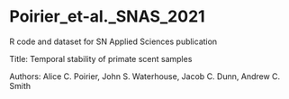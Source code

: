 # Poirier_et-al._SNAS_2021

R code and dataset for SN Applied Sciences publication

Title: Temporal stability of primate scent samples

Authors: Alice C. Poirier, John S. Waterhouse, Jacob C. Dunn, Andrew C. Smith

